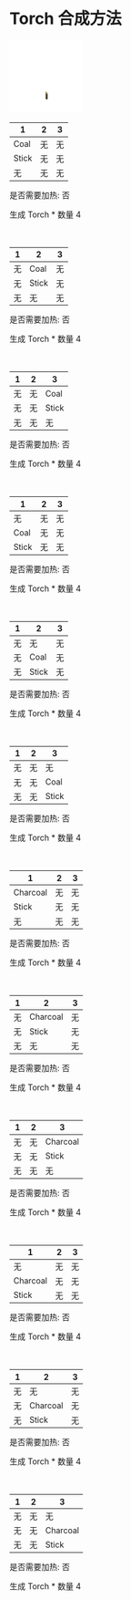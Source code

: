 # Torch 合成方法

![Icon](0df477ef104b31941ad608321e8d444e.png)

|1|2|3|
|----|-----|-----|
|Coal|无|无|
|Stick|无|无|
|无|无|无|

是否需要加热: 否

生成 Torch \* 数量 4
<br/> <br/> <br/> 

|1|2|3|
|----|-----|-----|
|无|Coal|无|
|无|Stick|无|
|无|无|无|

是否需要加热: 否

生成 Torch \* 数量 4
<br/> <br/> <br/> 

|1|2|3|
|----|-----|-----|
|无|无|Coal|
|无|无|Stick|
|无|无|无|

是否需要加热: 否

生成 Torch \* 数量 4
<br/> <br/> <br/> 

|1|2|3|
|----|-----|-----|
|无|无|无|
|Coal|无|无|
|Stick|无|无|

是否需要加热: 否

生成 Torch \* 数量 4
<br/> <br/> <br/> 

|1|2|3|
|----|-----|-----|
|无|无|无|
|无|Coal|无|
|无|Stick|无|

是否需要加热: 否

生成 Torch \* 数量 4
<br/> <br/> <br/> 

|1|2|3|
|----|-----|-----|
|无|无|无|
|无|无|Coal|
|无|无|Stick|

是否需要加热: 否

生成 Torch \* 数量 4
<br/> <br/> <br/> 

|1|2|3|
|----|-----|-----|
|Charcoal|无|无|
|Stick|无|无|
|无|无|无|

是否需要加热: 否

生成 Torch \* 数量 4
<br/> <br/> <br/> 

|1|2|3|
|----|-----|-----|
|无|Charcoal|无|
|无|Stick|无|
|无|无|无|

是否需要加热: 否

生成 Torch \* 数量 4
<br/> <br/> <br/> 

|1|2|3|
|----|-----|-----|
|无|无|Charcoal|
|无|无|Stick|
|无|无|无|

是否需要加热: 否

生成 Torch \* 数量 4
<br/> <br/> <br/> 

|1|2|3|
|----|-----|-----|
|无|无|无|
|Charcoal|无|无|
|Stick|无|无|

是否需要加热: 否

生成 Torch \* 数量 4
<br/> <br/> <br/> 

|1|2|3|
|----|-----|-----|
|无|无|无|
|无|Charcoal|无|
|无|Stick|无|

是否需要加热: 否

生成 Torch \* 数量 4
<br/> <br/> <br/> 

|1|2|3|
|----|-----|-----|
|无|无|无|
|无|无|Charcoal|
|无|无|Stick|

是否需要加热: 否

生成 Torch \* 数量 4
<br/> <br/> <br/> 

